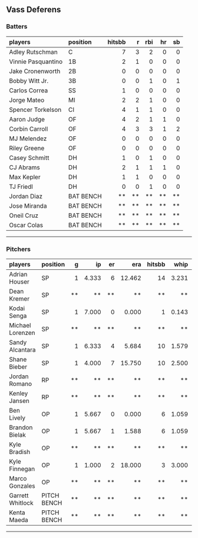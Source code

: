 ## Vass Deferens

### Batters

 
|players            |position  | hitsbb|  r| rbi| hr| sb| 
|:------------------|:---------|------:|--:|---:|--:|--:| 
|Adley Rutschman    |C         |      7|  3|   2|  0|  0| 
|Vinnie Pasquantino |1B        |      2|  1|   0|  0|  0| 
|Jake Cronenworth   |2B        |      0|  0|   0|  0|  0| 
|Bobby Witt Jr.     |3B        |      0|  0|   1|  0|  1| 
|Carlos Correa      |SS        |      1|  0|   0|  0|  0| 
|Jorge Mateo        |MI        |      2|  2|   1|  0|  0| 
|Spencer Torkelson  |CI        |      4|  1|   1|  0|  0| 
|Aaron Judge        |OF        |      4|  2|   1|  1|  0| 
|Corbin Carroll     |OF        |      4|  3|   3|  1|  2| 
|MJ Melendez        |OF        |      0|  0|   0|  0|  0| 
|Riley Greene       |OF        |      0|  0|   0|  0|  0| 
|Casey Schmitt      |DH        |      1|  0|   1|  0|  0| 
|CJ Abrams          |DH        |      2|  1|   1|  1|  0| 
|Max Kepler         |DH        |      1|  1|   0|  0|  0| 
|TJ Friedl          |DH        |      0|  0|   1|  0|  0| 
|Jordan Diaz        |BAT BENCH |     **| **|  **| **| **| 
|Jose Miranda       |BAT BENCH |     **| **|  **| **| **| 
|Oneil Cruz         |BAT BENCH |     **| **|  **| **| **| 
|Oscar Colas        |BAT BENCH |     **| **|  **| **| **| 


* * *

### Pitchers

 
|players          |position    |  g|    ip| er|    era| hitsbb|  whip| so|  w| sv| 
|:----------------|:-----------|--:|-----:|--:|------:|------:|-----:|--:|--:|--:| 
|Adrian Houser    |SP          |  1| 4.333|  6| 12.462|     14| 3.231|  3|  0|  0| 
|Dean Kremer      |SP          | **|    **| **|     **|     **|    **| **| **| **| 
|Kodai Senga      |SP          |  1| 7.000|  0|  0.000|      1| 0.143|  9|  1|  0| 
|Michael Lorenzen |SP          | **|    **| **|     **|     **|    **| **| **| **| 
|Sandy Alcantara  |SP          |  1| 6.333|  4|  5.684|     10| 1.579|  3|  0|  0| 
|Shane Bieber     |SP          |  1| 4.000|  7| 15.750|     10| 2.500|  4|  0|  0| 
|Jordan Romano    |RP          | **|    **| **|     **|     **|    **| **| **| **| 
|Kenley Jansen    |RP          | **|    **| **|     **|     **|    **| **| **| **| 
|Ben Lively       |OP          |  1| 5.667|  0|  0.000|      6| 1.059|  6|  1|  0| 
|Brandon Bielak   |OP          |  1| 5.667|  1|  1.588|      6| 1.059|  6|  1|  0| 
|Kyle Bradish     |OP          | **|    **| **|     **|     **|    **| **| **| **| 
|Kyle Finnegan    |OP          |  1| 1.000|  2| 18.000|      3| 3.000|  3|  1|  0| 
|Marco Gonzales   |OP          | **|    **| **|     **|     **|    **| **| **| **| 
|Garrett Whitlock |PITCH BENCH | **|    **| **|     **|     **|    **| **| **| **| 
|Kenta Maeda      |PITCH BENCH | **|    **| **|     **|     **|    **| **| **| **| 


* * *


